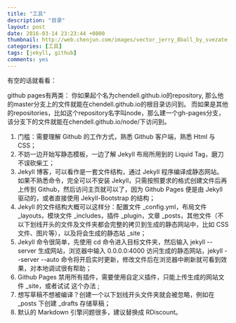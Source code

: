 ```yaml
---
title: "工具"
description: "目录"
layout: post
date: 2016-03-14 23:23:44 +0800
thumbnail: http://web.chenjun.com/images/vector_jerry_8ball_by_svezate-d6lzyyh.png
categories: [工具]
tags: [jekyll, github]
comments: yes
---
```

有空的话就看看：

github pages有两类：
你如果起个名为chendell.github.io的repository, 那么他的master分支上的文件就能在chendell.github.io的根目录访问到。
而如果是其他的repositories，比如这个repository名字叫node，那么建一个gh-pages分支，该分支下的文件就能在chendell.github.io/node/下访问到。

1. 门槛：需要理解 Github 的工作方式，熟悉 Github 客户端，熟悉 Html 与 CSS；
2. 不妨一边开始写静态模板，一边了解 Jekyll 布局所用到的 Liquid Tag，磨刀不误砍柴工；
3. Jekyll 博客，可以看作是一套文件结构，通过 Jekyll 程序编译成静态网站。如果不熟悉命令，完全可以不安装 Jekyll，只需按照要求的格式创建文件后再上传到 Github，然后访问主页就可以了，因为 Github Pages 便是由 Jekyll 驱动的，或者直接使用 Jekyll-Bootstrap 的结构；
4. Jekyll 的文件结构大概可以这样分：配置文件 _config.yml，布局文件 _layouts，模块文件 _includes，插件 _plugin，文章 _posts，其他文件（不以下划线开头的文件及文件夹都会完整的拷贝到生成的静态网站中，比如 CSS 文件、图片等），以及将会生成的静态站 _site；
5. Jekyll 命令很简单，先使用 cd 命令进入目标文件夹，然后输入 jekyll --server 生成网站，浏览器中输入 0.0.0.0:4000 访问生成的静态网站，jekyll --server --auto 命令将开启实时更新，修改文件后在浏览器中刷新就可看到效果，对本地调试很有帮助；
6. Github Pages 禁用所有插件，需要使用自定义插件，只能上传生成的网站文件 _site，或者试试 这个办法 ;
7. 想写草稿不想被编译？创建一个以下划线开头文件夹就会被忽略，例如在 _posts 下创建 _drafts 存储草稿；
8. 默认的 Markdown 引擎问题很多，建议替换成 RDiscount。